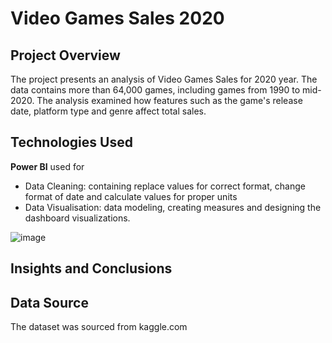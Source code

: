 #  Video Games Sales 2020

 ## Project Overview
 
The project presents an analysis of Video Games Sales for 2020 year. The data contains more than 64,000 games, including games from 1990 to mid-2020. The analysis examined how features such as the game's release date, platform type and genre affect total sales.

## Technologies Used

  
**Power BI** used for
- Data Cleaning: containing replace values for correct format, change format of date and calculate values for proper units
- Data Visualisation: data modeling, creating measures and designing the dashboard visualizations.
  

![image](https://github.com/user-attachments/assets/a81d138c-0325-4cbb-8ba8-fa4d7c8731f4)

## Insights and Conclusions


## Data Source
    
The dataset was sourced from kaggle.com








